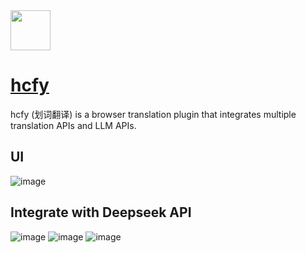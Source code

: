 <img src="https://github.com/deepseek-ai/awesome-deepseek-integration/assets/59196087/c3d9d100-247a-41cc-97c1-10b01ed25e70" width="64" height="auto" /> 

# [hcfy](https://hcfy.app/)

hcfy (划词翻译) is a browser translation plugin that integrates multiple translation APIs and LLM APIs.

## UI
![image](https://github.com/deepseek-ai/awesome-deepseek-integration/assets/59196087/367a41b6-3277-4897-a53f-aaa17bb9dc53)


## Integrate with Deepseek API
![image](https://github.com/deepseek-ai/awesome-deepseek-integration/assets/13600976/b09c8c94-f0ce-4a83-9c97-3aaec58df712)
![image](https://github.com/deepseek-ai/awesome-deepseek-integration/assets/59196087/1aecc349-b0d9-46db-9e0f-0034e672cce4)
![image](https://github.com/deepseek-ai/awesome-deepseek-integration/assets/59196087/340188ac-617a-45df-a9b5-b1c47a4943a1)
